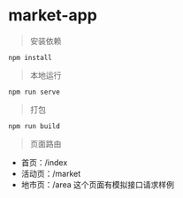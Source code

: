 # market-app

> 安装依赖

```
npm install
```

> 本地运行

```
npm run serve
```

> 打包

```
npm run build
```

> 页面路由

- 首页：/index
- 活动页：/market
- 地市页：/area 这个页面有模拟接口请求样例

